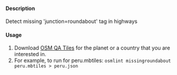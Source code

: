 #### Description

Detect missing  'junction=roundabout' tag in highways 

#### Usage

1. Download [OSM QA Tiles](https://osmlab.github.io/osm-qa-tiles/) for the planet or a country that you are interested in. 
2. For example, to run for peru.mbtiles: `osmlint missingroundabout peru.mbtiles > peru.json`

